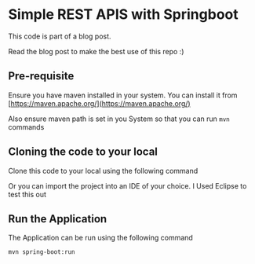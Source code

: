 # Simple REST APIS with Springboot

This code is part of a blog post.

Read the blog post to make the best use of this repo :)

## Pre-requisite

Ensure you have maven installed in your system. You can install it from [https://maven.apache.org/](https://maven.apache.org/)

Also ensure maven path is set in you System so that you can run `mvn` commands

## Cloning the code to your local

Clone this code to your local using the following command

Or you can import the project into an IDE of your choice. I Used Eclipse to test this out

## Run the Application

The Application can be run using the following command 

```bash
mvn spring-boot:run
```
